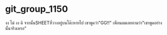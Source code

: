 ﻿# git_group_1150

งง ไม่ งง ดิ
จากนั้นSHEETที่วางอยู่บนโต๊ะหายไป เขาพูดว่า"GG!!" เพือนผมเลยถามว่า"เขาพูดอย่างนั้นจริงเหรอ" 

